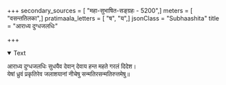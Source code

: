 +++
secondary_sources = [ "महा-सुभाषित-सङ्ग्रहः - 5200",]
meters = [ "वसन्ततिलका",]
pratimaala_letters = [ "ष", "य",]
jsonClass = "Subhaashita"
title = "आराध्य दुग्धजलधिः"

+++

<details open><summary>Text</summary>

आराध्य दुग्धजलधिः सुधयैव देवान् देवाय हन्त महते गरलं दिदेश।  
येषां ध्रुवं प्रकृतिरेव जलाशयानां नीचेषु सन्मतिरसन्मतिरुत्तमेषु॥
</details>
